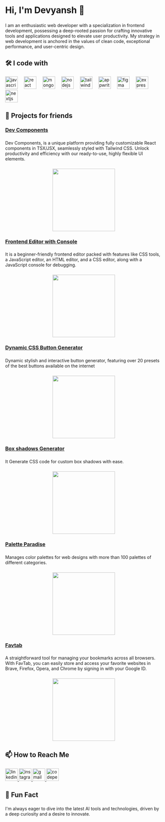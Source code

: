 <h1 align="left">Hi, I'm Devyansh 👋</h1>

###

<p align="left">I am an enthusiastic web developer with a specialization in frontend development, possessing a deep-rooted passion for crafting innovative tools and applications designed to elevate user productivity. My strategy in web development is anchored in the values of clean code, exceptional performance, and user-centric design.</p>

###

<h2 align="left">🛠️ I code with</h2>

###

<div align="left">
  <img src="https://skillicons.dev/icons?i=js" height="40" alt="javascript logo"  />
  <img width="12" />
  <img src="https://skillicons.dev/icons?i=react" height="40" alt="react logo"  />
  <img width="12" />
  <img src="https://skillicons.dev/icons?i=mongodb" height="40" alt="mongodb logo"  />
  <img width="12" />
  <img src="https://skillicons.dev/icons?i=nodejs" height="40" alt="nodejs logo"  />
  <img width="12" />
  <img src="https://skillicons.dev/icons?i=tailwind" height="40" alt="tailwindcss logo"  />
  <img width="12" />
  <img src="https://skillicons.dev/icons?i=appwrite" height="40" alt="appwrite logo"  />
  <img width="12" />
  <img src="https://skillicons.dev/icons?i=figma" height="40" alt="figma logo"  />
  <img width="12" />
  <img src="https://skillicons.dev/icons?i=express" height="40" alt="express logo"  />
  <img width="12" />
  <img src="https://skillicons.dev/icons?i=nextjs" height="40" alt="nextjs logo"  />
</div>

###
 <h2 align="left">🌟 Projects for friends</h2>

###

<a target="_blank" href="https://dev-components.vercel.app/">
 <h3 align="left">Dev Components</h3>
</a>

###

<p align="left">Dev Components, is a unique platform providing fully customizable React components in TSX/JSX, seamlessly styled with Tailwind CSS. Unlock productivity and efficiency with our ready-to-use, highly flexible UI elements.</p>

###

<div align="center">
 <img height="200" src="https://res.cloudinary.com/dl4pas8jn/image/upload/v1719474912/frlg94pn4yafxd0zi0g5.png" />
</div>

###

<a target="_blank" href="https://editor.devvarena.com/">
 <h3 align="left">Frontend Editor with Console</h3>
</a>

###

<p align="left">It is a beginner-friendly frontend editor packed with features like CSS tools, a JavaScript editor, an HTML editor, and a CSS editor, along with a JavaScript console for debugging.</p>

###

<div align="center">
 <img height="200" src="https://res.cloudinary.com/dihmxyzsf/image/upload/v1717927248/Screenshot_2024-03-28_175647_mfpdjb.png" />
</div>

###

<a target="_blank" href="https://palette-paradise.devvarena.com/">
 <h3 align="left">Dynamic CSS Button Generator</h3>
</a>

###

<p align="left">Dynamic stylish and interactive button generator, featuring over 20 presets of the best buttons available on the internet</p>

###

<div align="center">
 <img height="200" src="https://res.cloudinary.com/dihmxyzsf/image/upload/v1717927248/Screenshot_2024-03-28_195824_lka6un.png" />
</div>

###

<a target="_blank" href="https://box-shadows.devvarena.com/">
 <h3 align="left">Box shadows Generator</h3>
</a>

###

<p align="left">It Generate CSS code for custom box shadows with ease.</p>

###

<div align="center">
 <img height="200" src="https://res.cloudinary.com/dihmxyzsf/image/upload/v1717927248/Screenshot_2024-03-28_200100_wxas02.png" />
</div>

###

<a target="_blank" href="https://palette-paradise.devvarena.com/">
 <h3 align="left">Palette Paradise</h3>
</a>

###

<p align="left">Manages color palettes for web designs with more than 100 palettes of different categories.</p>

###

<div align="center">
 <img height="200" src="https://res.cloudinary.com/dihmxyzsf/image/upload/v1717927248/Screenshot_2024-03-28_195909_oennsr.png" />
</div>

###

<a target="_blank" href="https://favtab.devvarena.com/">
 <h3 align="left">Favtab</h3>
</a>

###

<p align="left">A straightforward tool for managing your bookmarks across all browsers. With FavTab, you can easily store and access your favorite websites in Brave, Firefox, Opera, and Chrome by signing in with your Google ID.</p>

###

<div align="center">
 <img height="200" src="https://res.cloudinary.com/dihmxyzsf/image/upload/v1717927248/Screenshot_2024-03-28_200145_ztxaej.png" />
</div>

###

###

<h2 align="left">📫 How to Reach Me</h2>

###

<div align="left">
  <a href="https://www.linkedin.com/in/devyansh-yadav" target="_blank">
    <img src="https://img.shields.io/static/v1?message=LinkedIn&logo=linkedin&label=&color=0077B5&logoColor=white&labelColor=&style=for-the-badge" height="40" alt="linkedin logo"  />
  </a>
  <a href="https://www.instagram.com/devyanshyadavv/" target="_blank">
    <img src="https://img.shields.io/static/v1?message=Instagram&logo=instagram&label=&color=E4405F&logoColor=white&labelColor=&style=for-the-badge" height="40" alt="instagram logo"  />
  </a>
 <a href="mailto:devyanshdeveloper@gmail.com" target="_blank">
    <img src="https://img.shields.io/static/v1?message=Gmail&logo=gmail&label=&color=D14836&logoColor=white&labelColor=&style=for-the-badge" height="40" alt="gmail logo" />
</a>
  <a href="https://codepen.io/Devyansh-coder" target="_blank">
    <img src="https://img.shields.io/static/v1?message=Codepen&logo=codepen&label=&color=000000&logoColor=white&labelColor=&style=for-the-badge" height="40" alt="codepen logo"  />
  </a>
</div>

###

<h2 align="left">🎉 Fun Fact</h2>

###

<p align="left">I'm always eager to dive into the latest AI tools and technologies, driven by a deep curiosity and a desire to innovate.</p>

###
